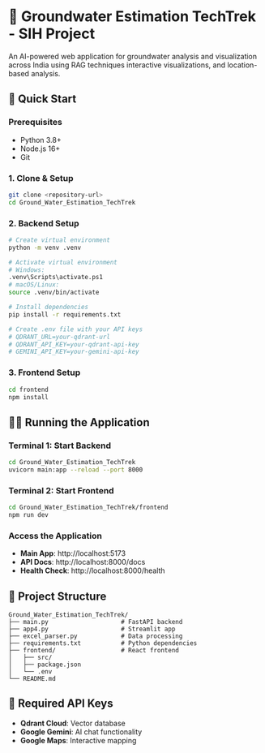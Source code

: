 # 🌊 Groundwater Estimation TechTrek - SIH Project

An AI-powered web application for groundwater analysis and visualization across India using RAG techniques interactive visualizations, and location-based analysis.

## 🚀 Quick Start

### Prerequisites
- Python 3.8+
- Node.js 16+
- Git

### 1. Clone & Setup
```bash
git clone <repository-url>
cd Ground_Water_Estimation_TechTrek
```

### 2. Backend Setup
```bash
# Create virtual environment
python -m venv .venv

# Activate virtual environment
# Windows:
.venv\Scripts\activate.ps1 
# macOS/Linux:
source .venv/bin/activate

# Install dependencies
pip install -r requirements.txt

# Create .env file with your API keys
# QDRANT_URL=your-qdrant-url
# QDRANT_API_KEY=your-qdrant-api-key
# GEMINI_API_KEY=your-gemini-api-key

```

### 3. Frontend Setup
```bash
cd frontend
npm install

```

## 🏃‍♂️ Running the Application

### Terminal 1: Start Backend
```bash
cd Ground_Water_Estimation_TechTrek
uvicorn main:app --reload --port 8000
```

### Terminal 2: Start Frontend
```bash
cd Ground_Water_Estimation_TechTrek/frontend
npm run dev
```

### Access the Application
- **Main App**: http://localhost:5173
- **API Docs**: http://localhost:8000/docs
- **Health Check**: http://localhost:8000/health



## 📁 Project Structure
```
Ground_Water_Estimation_TechTrek/
├── main.py                    # FastAPI backend
├── app4.py                    # Streamlit app
├── excel_parser.py            # Data processing
├── requirements.txt           # Python dependencies
├── frontend/                  # React frontend
│   ├── src/
│   ├── package.json
│   └── .env
└── README.md
```

## 🔑 Required API Keys
- **Qdrant Cloud**: Vector database
- **Google Gemini**: AI chat functionality  
- **Google Maps**: Interactive mapping
